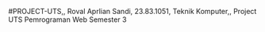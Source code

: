 #PROJECT-UTS,,
Roval Aprlian Sandi, 23.83.1051, Teknik Komputer,, 
Project UTS Pemrograman Web Semester 3
